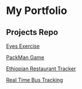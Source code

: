 # My Portfolio
## Projects Repo

<a href="https://girumit.github.io/Eyes"> Eyes Exercise </a>

<a href="https://girumit.github.io/PacMen-Factory-Excercise"> PackMan Game <a>

<a href="https://girumit.github.io/Ethiopian-Restaurant-Tracker"> Ethiopian Restaurant Tracker <a>

<a href="https://girumit.github.io/RealTime-Bus-Tracking/"> Real Time Bus Tracking <a>
